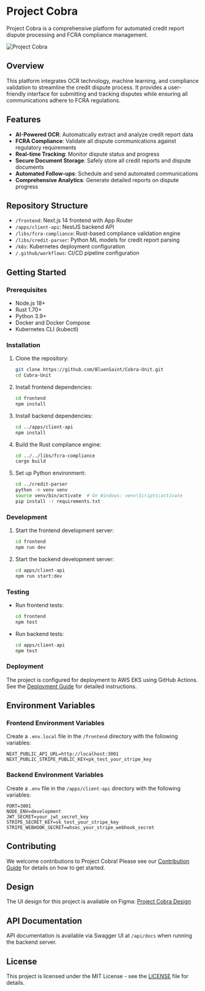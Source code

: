 # Project Cobra

Project Cobra is a comprehensive platform for automated credit report dispute processing and FCRA compliance management.

![Project Cobra](https://via.placeholder.com/1200x600?text=Project+Cobra)

## Overview

This platform integrates OCR technology, machine learning, and compliance validation to streamline the credit dispute process. It provides a user-friendly interface for submitting and tracking disputes while ensuring all communications adhere to FCRA regulations.

## Features

- **AI-Powered OCR**: Automatically extract and analyze credit report data
- **FCRA Compliance**: Validate all dispute communications against regulatory requirements
- **Real-time Tracking**: Monitor dispute status and progress
- **Secure Document Storage**: Safely store all credit reports and dispute documents
- **Automated Follow-ups**: Schedule and send automated communications
- **Comprehensive Analytics**: Generate detailed reports on dispute progress

## Repository Structure

- `/frontend`: Next.js 14 frontend with App Router
- `/apps/client-api`: NestJS backend API
- `/libs/fcra-compliance`: Rust-based compliance validation engine
- `/libs/credit-parser`: Python ML models for credit report parsing
- `/k8s`: Kubernetes deployment configuration
- `/.github/workflows`: CI/CD pipeline configuration

## Getting Started

### Prerequisites

- Node.js 18+
- Rust 1.70+
- Python 3.9+
- Docker and Docker Compose
- Kubernetes CLI (kubectl)

### Installation

1. Clone the repository:
   ```bash
   git clone https://github.com/BluenSaint/Cobra-Unit.git
   cd Cobra-Unit
   ```

2. Install frontend dependencies:
   ```bash
   cd frontend
   npm install
   ```

3. Install backend dependencies:
   ```bash
   cd ../apps/client-api
   npm install
   ```

4. Build the Rust compliance engine:
   ```bash
   cd ../../libs/fcra-compliance
   cargo build
   ```

5. Set up Python environment:
   ```bash
   cd ../credit-parser
   python -m venv venv
   source venv/bin/activate  # On Windows: venv\Scripts\activate
   pip install -r requirements.txt
   ```

### Development

1. Start the frontend development server:
   ```bash
   cd frontend
   npm run dev
   ```

2. Start the backend development server:
   ```bash
   cd apps/client-api
   npm run start:dev
   ```

### Testing

- Run frontend tests:
  ```bash
  cd frontend
  npm test
  ```

- Run backend tests:
  ```bash
  cd apps/client-api
  npm test
  ```

### Deployment

The project is configured for deployment to AWS EKS using GitHub Actions. See the [Deployment Guide](DEPLOYMENT.md) for detailed instructions.

## Environment Variables

### Frontend Environment Variables

Create a `.env.local` file in the `/frontend` directory with the following variables:

```
NEXT_PUBLIC_API_URL=http://localhost:3001
NEXT_PUBLIC_STRIPE_PUBLIC_KEY=pk_test_your_stripe_key
```

### Backend Environment Variables

Create a `.env` file in the `/apps/client-api` directory with the following variables:

```
PORT=3001
NODE_ENV=development
JWT_SECRET=your_jwt_secret_key
STRIPE_SECRET_KEY=sk_test_your_stripe_key
STRIPE_WEBHOOK_SECRET=whsec_your_stripe_webhook_secret
```

## Contributing

We welcome contributions to Project Cobra! Please see our [Contribution Guide](CONTRIBUTING.md) for details on how to get started.

## Design

The UI design for this project is available on Figma: [Project Cobra Design](https://figma.com/file/project-cobra-design)

## API Documentation

API documentation is available via Swagger UI at `/api/docs` when running the backend server.

## License

This project is licensed under the MIT License - see the [LICENSE](LICENSE) file for details.
